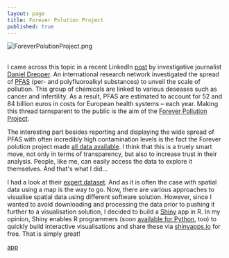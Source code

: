 ```yaml
---
layout: page
title: Forever Polution Project
published: true
---
```

![ForeverPolutionProject.png]({{site.baseurl}}/img/ForeverPolutionProject.png)<br/><br/>

I came across this topic in a recent LinkedIn [post](https://www.linkedin.com/posts/danieldrepper_wir-haben-monatelang-an-einem-projekt-gearbeitet-activity-7034453375794470912-CrkV?utm_source=share&utm_medium=member_desktop) by investigative journalist [Daniel Drepper](https://www.linkedin.com/in/danieldrepper/). An international research network investigated the spread of [PFAS](https://en.wikipedia.org/wiki/Per-_and_polyfluoroalkyl_substances) (per- and polyfluoroalkyl substances) to unveil the scale of pollution. This group of chemicals are linked to various deseases such as cancer and infertility. As a result, PFAS are estimated to account for 52 and 84 billion euros in costs for European health systems – each year. Making this thread tarnsparent to the public is the aim of the [Forever Pollution Project](https://foreverpollution.eu/). 

The interesting part besides reporting and displaying the wide spread of PFAS with often incredibly high contamination levels is the fact the Forever polution project made [all data available](https://foreverpollution.eu/maps-and-data/data/). I think that this is a truely smart move, not only in terms of transparency, but also to increase trust in their analysis. People, like me, can easily access the data to explore it themselves. And that's what I did...

I had a look at their [expert dataset](https://assets-decodeurs.lemonde.fr/decodeurs/medias/foreverpollution/expert_dataset.csv). And as it is often the case with spatial data using a map is the way to go. Now, there are various approaches to visualise spatial data using different software solution. However, since I wanted to avoid downloading and processing the data prior to pushing it further to a visualisation solution, I decided to build a [Shiny](https://shiny.rstudio.com) app in R. In my opinion, Shiny enables R programmers (soon [available for Python](https://shiny.rstudio.com/py/), too) to quickly build interactive visualisations and share these via [shinyapps.io](https://www.shinyapps.io) for free. That is simply great!


[app](https://thomassie.shinyapps.io/Forever_Polution_Project/)